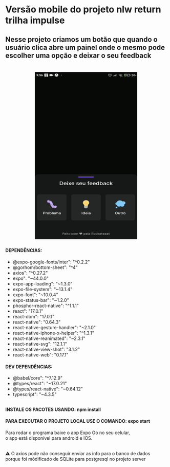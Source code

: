 # Versão mobile do projeto nlw return trilha impulse

## Nesse projeto criamos um botão que quando o usuário clica abre um painel onde o mesmo pode escolher uma opção e deixar o seu feedback <br>

<h1 align="center">
  <img alt="imagem das opções do feedback" title="feedback" src="./project_image/image_feedback.jpg" width="320" height="520"/>
</h1>

#### DEPENDÊNCIAS: 

- @expo-google-fonts/inter": "^0.2.2"
- @gorhom/bottom-sheet": "^4"
- axios": "^0.27.2"
- expo": "~44.0.0"
- expo-app-loading": "~1.3.0"
- expo-file-system": "~13.1.4"
- expo-font": "~10.0.4"
- expo-status-bar": "~1.2.0"
- phosphor-react-native": "^1.1.1"
- react": "17.0.1"
- react-dom": "17.0.1"
- react-native": "0.64.3"
- react-native-gesture-handler": "~2.1.0"
- react-native-iphone-x-helper": "^1.3.1"
- react-native-reanimated": "~2.3.1"
- react-native-svg": "12.1.1"
- react-native-view-shot": "3.1.2"
- react-native-web": "0.17.1"
#### DEV DEPENDÊNCIAS:

- @babel/core": "^7.12.9"
- @types/react": "~17.0.21"
- @types/react-native": "~0.64.12"
- typescript": "~4.3.5"
##

#### INSTALE OS PACOTES USANDO: npm install
#### PARA EXECUTAR O PROJETO LOCAL USE O COMANDO: expo start <br>

<p>Para rodar o programa baixe o app Expo Go no seu celular, <br>
o app está disponível para android e IOS. <br><br>

:warning: O axios pode não conseguir enviar as info para o banco de dados <br>
porque foi módificado de SQLite para postgresql no projeto server
</p>
